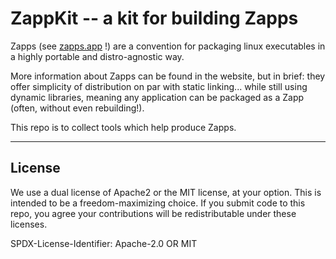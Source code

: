 ZappKit -- a kit for building Zapps
===================================

Zapps (see [zapps.app](https://zapps.app/) !) are a convention for packaging linux executables
in a highly portable and distro-agnostic way.

More information about Zapps can be found in the website,
but in brief: they offer simplicity of distribution on par with static linking...
while still using dynamic libraries, meaning any application can be packaged as a Zapp (often, without even rebuilding!).

This repo is to collect tools which help produce Zapps.


---

License
-------

We use a dual license of Apache2 or the MIT license, at your option.
This is intended to be a freedom-maximizing choice.
If you submit code to this repo, you agree your contributions will be redistributable under these licenses.

SPDX-License-Identifier: Apache-2.0 OR MIT
